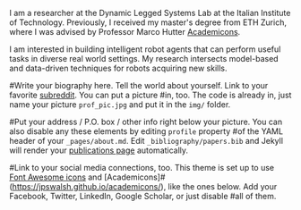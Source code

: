 I am a researcher at the Dynamic Legged Systems Lab at the Italian Institute of Technology. Previously, I received my master's degree from ETH Zurich, where I was advised by Professor Marco Hutter [Academicons](https://scholar.google.ch/citations?user=DO3quJYAAAAJ&hl=en).  

I am interested in building intelligent robot agents that can perform useful tasks in diverse real world settings. My research intersects model-based and data-driven techniques for robots acquiring new skills. 


#Write your biography here. Tell the world about yourself. Link to your favorite [subreddit](http://reddit.com). You can put a picture #in, too. The code is already in, just name your picture `prof_pic.jpg` and put it in the `img/` folder.

#Put your address / P.O. box / other info right below your picture. You can also disable any these elements by editing `profile` property #of the YAML header of your `_pages/about.md`. Edit `_bibliography/papers.bib` and Jekyll will render your [publications page](/al-folio/#publications/) automatically.

#Link to your social media connections, too. This theme is set up to use [Font Awesome icons](https://fontawesome.com/) and [Academicons]#(https://jpswalsh.github.io/academicons/), like the ones below. Add your Facebook, Twitter, LinkedIn, Google Scholar, or just disable #all of them.
